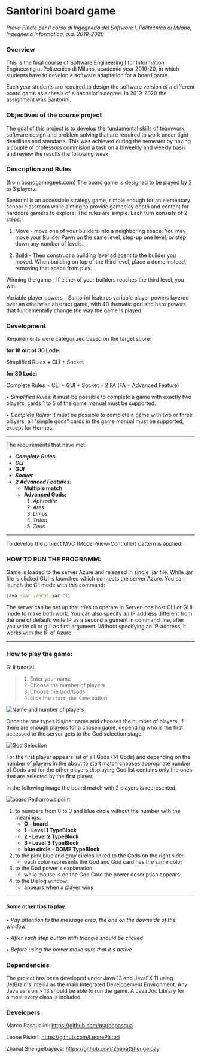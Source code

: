 # Santorini board game 
*Prova Finale per il corso di Ingegneria del Software I, Politecnico di Milano, Ingegneria Informatica, a.a. 2019-2020*

### Overview
This is the final course of Software Engineering I for Information Engineering at Politecnico di Milano, academic year 2019-20, in which students have to develop a software adaptation for a board game.

Each year students are required to design the software version of a different board game as a thesis of a bachelor's degree. In 2019-2020 the assignment was Santorini.

### Objectives of the course project
The goal of this project is to develop the fundamental skills of teamwork, software design and problem solving that are required to work under tight deadlines and standarts. This was achieved during the semester by having a couple of professors commision a task on a biweekly and weekly basis and review the results the following week

### Description and Rules
(from [boardgamegeek.com](https://boardgamegeek.com/boardgame/194655/santorini))
The board game is designed to be played by 2 to 3 players. 

Santorini is an accessible strategy game, simple enough for an elementary school classroom while aiming to provide gameplay depth and content for hardcore gamers to explore, The rules are simple. Each turn consists of 2 steps:

1. Move - move one of your builders into a neighboring space. You may move your Builder Pawn on the same level, step-up one level, or step down any number of levels.

2. Build - Then construct a building level adjacent to the builder you moved. When building on top of the third level, place a dome instead, removing that space from play.

Winning the game - If either of your builders reaches the third level, you win.

Variable player powers - Santorini features variable player powers layered over an otherwise abstract game, with 40 thematic god and hero powers that fundamentally change the way the game is played.

### Development
Requirements were categorized based on the target score:

**for 18 out of 30 Lode:**

Simplified Rules + CLI + Socket

**for 30 Lode:**

Complete Rules + CLI + GUI + Socket + 2 FA (FA = Advanced Feature)

• *Simplified Rules:* it must be possible to complete a game with exactly two players;
cards 1 to 5 of the game manual must be supported.

• *Complete Rules:* it must be possible to complete a game with two or three players; all "simple gods" cards in the game manual must be supported, except for Hermes.

-------------------------
The requirements that have met:
* ***Complete Rules***
* ***CLI***
* ***GUI***
* ***Socket***
* ***2 Advanced Features:***
    - **Multiple match**
    - **Advanced Gods:**
        1. *Aphrodite*
        2. *Ares*
        3. *Limus*
        4. *Triton*
        5. *Zeus*

-------------------------
To develop the project MVC (Model-View-Controller) pattern is applied.

### HOW TO RUN THE PROGRAMM:

Game is loaded to the server Azure and released in single .jar file. While .jar file is clicked GUI is launched which connects the server Azure.
You can launch the Cli mode with this command:
```cmd
java -jar ./GC51.jar cli
```

The server can be set up that tries to operate in Server localhost  CLI or GUI  mode to make both work.
You can also specify an IP address different from the one of default: write IP as a second argument in command line, after you write cli or gui as first argument.
Without specifying an IP-address, it works with the IP of Azure.

-------------------------
### How to play the game: 
GUI tutorial:

>1. Enter your name
>2. Choose the number of players
>3. Choose the God/Gods
>4. click the `start the Game` button

![Name and number of players](src/main/resources/123.png "Name and number of player")

Once the one types his/her name and chooses the number of players, if there are enough players for a chosen game, depending who is the first accessed to the server gets to the God selection  stage.

![God Selection](src/main/resources/godsel.jpg "God selection for the first player and the second")

 For the first player appears list of all Gods (14 Gods) and depending on the number of players in the about to start match chooses appropriate number of Gods and for the other players displaying God list contains only the ones that are selected by the first player.   
  
In the following image the board match with 2 players is represented:
 
![board](src/main/resources/game.png "Board")
Red arrows point 
1. to numbers from 0 to 3 and blue circle without the number with the meanings:
    - **O - board**
    - **1 - Level 1 TypeBlock**
    - **2 - Level 2 TypeBlock**
    - **3 - Level 3 TypeBlock**
    - **blue circle - DOME TypeBlock**
2. to the pink,blue and gray circles linked to the Gods on the right side:
    - each color represents the God and God card has the same color
3. to the God power's explanation:
    - while mouse is on the God Card the power description appears
4. to the Dialog window:
    - appears when a player wins  

***************************************
#### Some other tips to play:

• *Pay attention to the message area, the one on the downside of the window*

• *After each step button with triangle should be clicked* 

• *Before using the power make sure that it's active*

### Dependencies
The project has been developed under Java 13 and JavaFX 11 using JetBrain's IntelliJ as the main Integrated Developement Environment. Any Java version > 13 should be able to run the game. A JavaDoc Library for almost every class is included.

### Developers
Marco Pasqualini: https://github.com/marcopasqua

Leone Pistori: https://github.com/LeonePistori

Zhanat Shengelbayeva: https://github.com/ZhanatShengelbay
